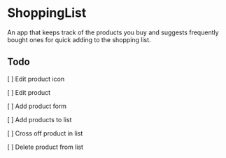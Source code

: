 # ShoppingList

An app that keeps track of the products you buy and suggests frequently bought ones for quick adding to the shopping list.

## Todo

[ ] Edit product icon

[ ] Edit product

[ ] Add product form

[ ] Add products to list

[ ] Cross off product in list

[ ] Delete product from list